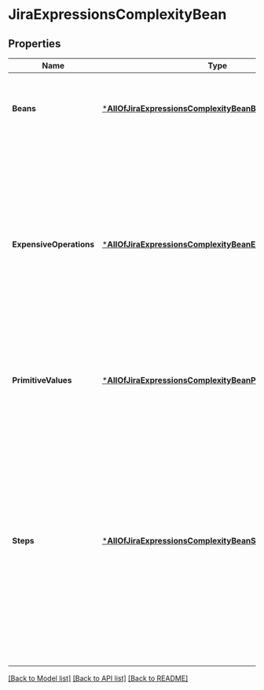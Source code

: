 # JiraExpressionsComplexityBean

## Properties
Name | Type | Description | Notes
------------ | ------------- | ------------- | -------------
**Beans** | [***AllOfJiraExpressionsComplexityBeanBeans**](AllOfJiraExpressionsComplexityBeanBeans.md) | The number of Jira REST API beans returned in the response. | [default to null]
**ExpensiveOperations** | [***AllOfJiraExpressionsComplexityBeanExpensiveOperations**](AllOfJiraExpressionsComplexityBeanExpensiveOperations.md) | The number of expensive operations executed while evaluating the expression. Expensive operations are those that load additional data, such as entity properties, comments, or custom fields. | [default to null]
**PrimitiveValues** | [***AllOfJiraExpressionsComplexityBeanPrimitiveValues**](AllOfJiraExpressionsComplexityBeanPrimitiveValues.md) | The number of primitive values returned in the response. | [default to null]
**Steps** | [***AllOfJiraExpressionsComplexityBeanSteps**](AllOfJiraExpressionsComplexityBeanSteps.md) | The number of steps it took to evaluate the expression, where a step is a high-level operation performed by the expression. A step is an operation such as arithmetic, accessing a property, accessing a context variable, or calling a function. | [default to null]

[[Back to Model list]](../README.md#documentation-for-models) [[Back to API list]](../README.md#documentation-for-api-endpoints) [[Back to README]](../README.md)

